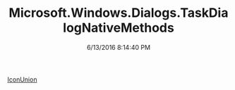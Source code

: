 ﻿---
title: Microsoft.Windows.Dialogs.TaskDialogNativeMethods
date: 6/13/2016 8:14:40 PM
---

[IconUnion](T-Microsoft.Windows.Dialogs.TaskDialogNativeMethods.IconUnion.html)
